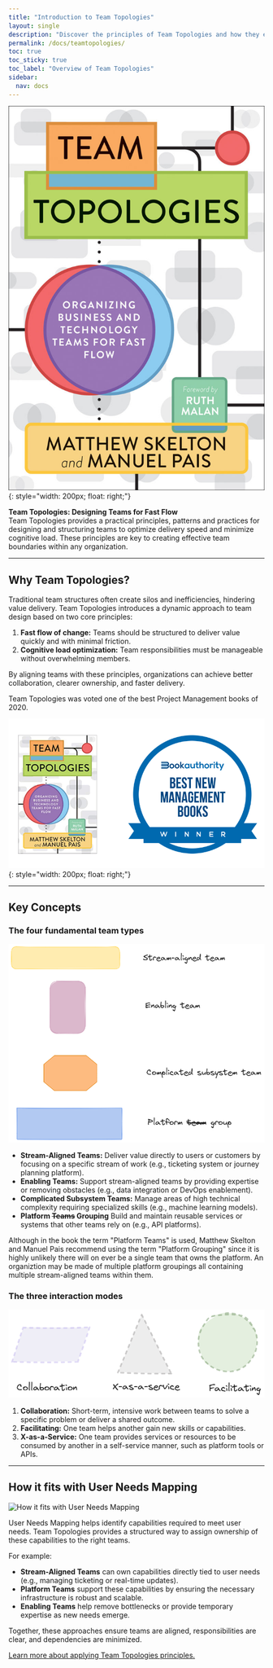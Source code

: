 ```yaml
---
title: "Introduction to Team Topologies"
layout: single
description: "Discover the principles of Team Topologies and how they enhance the User Needs Mapping approach."
permalink: /docs/teamtopologies/
toc: true
toc_sticky: true
toc_label: "Overview of Team Topologies"
sidebar:
  nav: docs
---
```


![Team Topologies Overview](/assets/images/teamtopologies/TeamTop_cover_RGB_flat_stroke.jpg){: style="width: 200px; float: right;"}

**Team Topologies: Designing Teams for Fast Flow**  
Team Topologies provides a practical principles, patterns and practices for designing and structuring teams to optimize delivery speed and minimize cognitive load. These principles are key to creating effective team boundaries within any organization.

---

## Why Team Topologies?

Traditional team structures often create silos and inefficiencies, hindering value delivery. Team Topologies introduces a dynamic approach to team design based on two core principles:

1. **Fast flow of change:** Teams should be structured to deliver value quickly and with minimal friction.
2. **Cognitive load optimization:** Team responsibilities must be manageable without overwhelming members.

By aligning teams with these principles, organizations can achieve better collaboration, clearer ownership, and faster delivery.

Team Topologies was voted one of the best Project Management books of 2020.

![Team Topologies Book](/assets/images/teamtopologies/2019-11-29-bookauthority-best-new-management-books-for-2020.png){: style="width: 200px; float: right;"}

---

## Key Concepts

### The four fundamental team types

![The four fundamental team types](/assets/images/teamtopologies/tt-four-team-types.png)

- **Stream-Aligned Teams:** Deliver value directly to users or customers by focusing on a specific stream of work (e.g., ticketing system or journey planning platform).
- **Enabling Teams:** Support stream-aligned teams by providing expertise or removing obstacles (e.g., data integration or DevOps enablement).
- **Complicated Subsystem Teams:** Manage areas of high technical complexity requiring specialized skills (e.g., machine learning models).
- **Platform <del>Teams</del> Grouping** Build and maintain reusable services or systems that other teams rely on (e.g., API platforms).

Although in the book the term "Platform Teams" is used, Matthew Skelton and Manuel Pais recommend using the term "Platform Grouping" since it is highly unlikely there will on ever be a single team that owns the platform. An organiztion may be made of multiple platform groupings all containing multiple stream-aligned teams within them.

### The three interaction modes

![The three interaction modes](/assets/images/teamtopologies/tt-three-interaction-modes.png)

1. **Collaboration:** Short-term, intensive work between teams to solve a specific problem or deliver a shared outcome.
2. **Facilitating:** One team helps another gain new skills or capabilities.
3. **X-as-a-Service:** One team provides services or resources to be consumed by another in a self-service manner, such as platform tools or APIs.

---

## How it fits with User Needs Mapping

![How it fits with User Needs Mapping](/assets/images/teamtopologies/Movie-goer-wider-journey-revised-team-overlay.png)

User Needs Mapping helps identify capabilities required to meet user needs. Team Topologies provides a structured way to assign ownership of these capabilities to the right teams.

For example:

- **Stream-Aligned Teams** can own capabilities directly tied to user needs (e.g., managing ticketing or real-time updates).
- **Platform Teams** support these capabilities by ensuring the necessary infrastructure is robust and scalable.
- **Enabling Teams** help remove bottlenecks or provide temporary expertise as new needs emerge.

Together, these approaches ensure teams are aligned, responsibilities are clear, and dependencies are minimized.

[Learn more about applying Team Topologies principles.](/docs/teamtopologies/four-team-types/)
